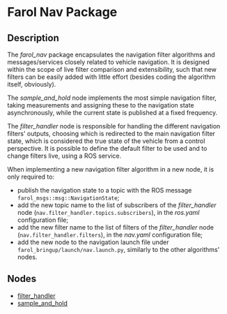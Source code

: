 # Farol Nav Package

## Description

The *farol_nav* package encapsulates the navigation filter algorithms and messages/services closely related to vehicle navigation. It is designed within the scope of live filter comparison and extensibility, such that new filters can be easily added with little effort (besides coding the algorithm itself, obviously).

The *sample_and_hold* node implements the most simple navigation filter, taking measurements and assigning these to the navigation state asynchronously, while the current state is published at a fixed frequency.

The *filter_handler* node is responsible for handling the different navigation filters' outputs, choosing which is redirected to the main navigation filter state, which is considered the true state of the vehicle from a control perspective. It is possible to define the default filter to be used and to change filters live, using a ROS service.

When implementing a new navigation filter algorithm in a new node, it is only required to:
- publish the navigation state to a topic with the ROS message `farol_msgs::msg::NavigationState`;
- add the new topic name to the list of subscribers of the *filter_handler* node (`nav.filter_handler.topics.subscribers`), in the *ros.yaml* configuration file;
- add the new filter name to the list of filters of the *filter_handler* node (`nav.filter_handler.filters`), in the *nav.yaml* configuration file;
- add the new node to the navigation launch file under `farol_bringup/launch/nav.launch.py`, similarly to the other algorithms' nodes.

## Nodes

* [filter_handler](filter_handler.md)
* [sample_and_hold](sample_and_hold.md)